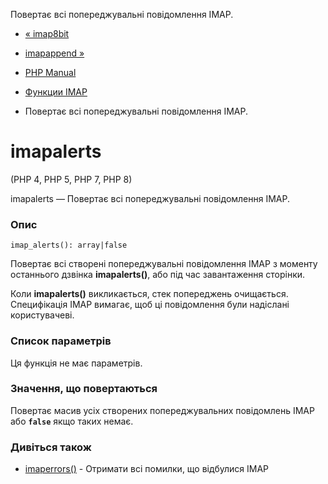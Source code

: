 Повертає всі попереджувальні повідомлення IMAP.

-   [« imap8bit](function.imap-8bit.html)
    
-   [imapappend »](function.imap-append.html)
    
-   [PHP Manual](index.md)
    
-   [Функции IMAP](ref.imap.md)
    
-   Повертає всі попереджувальні повідомлення IMAP.
    

# imapalerts

(PHP 4, PHP 5, PHP 7, PHP 8)

imapalerts — Повертає всі попереджувальні повідомлення IMAP.

### Опис

```methodsynopsis
imap_alerts(): array|false
```

Повертає всі створені попереджувальні повідомлення IMAP з моменту останнього дзвінка **imapalerts()**, або під час завантаження сторінки.

Коли **imapalerts()** викликається, стек попереджень очищається. Специфікація IMAP вимагає, щоб ці повідомлення були надіслані користувачеві.

### Список параметрів

Ця функція не має параметрів.

### Значення, що повертаються

Повертає масив усіх створених попереджувальних повідомлень IMAP або **`false`** якщо таких немає.

### Дивіться також

-   [imaperrors()](function.imap-errors.html) - Отримати всі помилки, що відбулися IMAP
